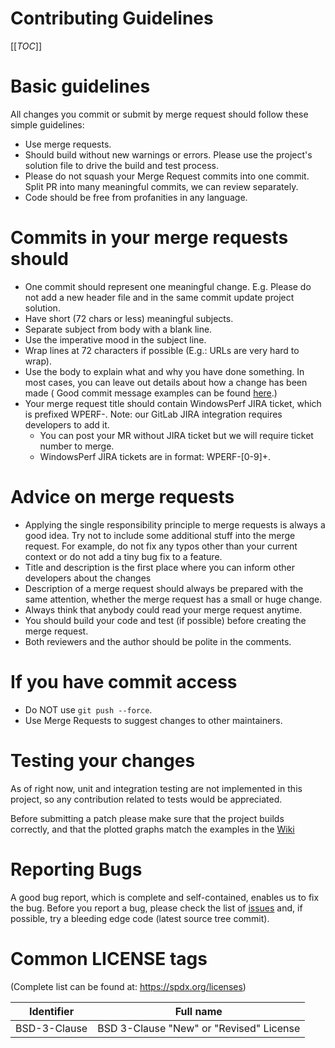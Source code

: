 # Contributing Guidelines

[[_TOC_]]

# Basic guidelines

All changes you commit or submit by merge request should follow these simple guidelines:
* Use merge requests.
* Should build without new warnings or errors. Please use the project's solution file to drive the build and test process.
* Please do not squash your Merge Request commits into one commit. Split PR into many meaningful commits, we can review separately.
* Code should be free from profanities in any language.

# Commits in your merge requests should

* One commit should represent one meaningful change. E.g. Please do not add a new header file and in the same commit update project solution.
* Have short (72 chars or less) meaningful subjects.
* Separate subject from body with a blank line.
* Use the imperative mood in the subject line.
* Wrap lines at 72 characters if possible (E.g.: URLs are very hard to wrap).
* Use the body to explain what and why you have done something. In most cases, you can leave out details about how a change has been made ( Good commit message examples can be found [here](https://wiki.openstack.org/wiki/GitCommitMessages#Information_in_commit_messages).)
* Your merge request title should contain WindowsPerf JIRA ticket, which is prefixed WPERF-. Note: our GitLab JIRA integration requires developers to add it.
  * You can post your MR without JIRA ticket but we will require ticket number to merge.
  * WindowsPerf JIRA tickets are in format: WPERF-[0-9]+.
# Advice on merge requests

* Applying the single responsibility principle to merge requests is always a good idea. Try not to include some additional stuff into the merge request. For example, do not fix any typos other than your current context or do not add a tiny bug fix to a feature.
* Title and description is the first place where you can inform other developers about the changes
* Description of a merge request should always be prepared with the same attention, whether the merge request has a small or huge change.
* Always think that anybody could read your merge request anytime.
* You should build your code and test (if possible) before creating the merge request.
* Both reviewers and the author should be polite in the comments.

# If you have commit access

* Do NOT use `git push --force`.
* Use Merge Requests to suggest changes to other maintainers.

# Testing your changes

As of right now, unit and integration testing are not implemented in this project, so any
contribution related to tests would be appreciated.

Before submitting a patch please make sure that the project builds correctly,
and that the plotted graphs match the examples in the [Wiki](https://gitlab.com/Linaro/WindowsPerf/wpa-plugin/-/wikis/Tables)

# Reporting Bugs

A good bug report, which is complete and self-contained, enables us to fix the bug. Before  you report a bug, please check the list of [issues](https://gitlab.com/Linaro/WindowsPerf/vs-extension/-/issues) and, if possible, try a bleeding edge code (latest source tree commit).


# Common LICENSE tags

(Complete list can be found at: https://spdx.org/licenses)

| Identifier   | Full name |
| ------------ | --------------------------------------- |
| BSD-3-Clause | BSD 3-Clause "New" or "Revised" License |
